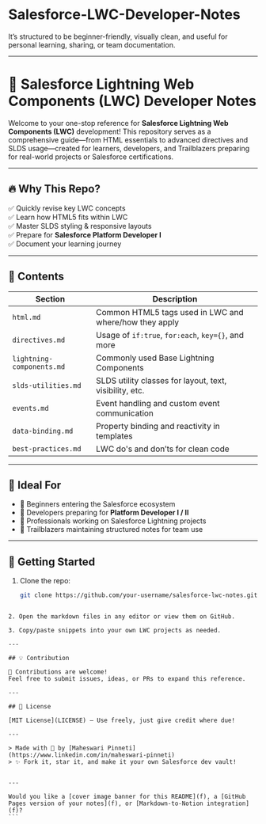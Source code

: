 # Salesforce-LWC-Developer-Notes

It’s structured to be beginner-friendly, visually clean, and useful for personal learning, sharing, or team documentation.

---

# 📘 Salesforce Lightning Web Components (LWC) Developer Notes

Welcome to your one-stop reference for **Salesforce Lightning Web Components (LWC)** development! This repository serves as a comprehensive guide—from HTML essentials to advanced directives and SLDS usage—created for learners, developers, and Trailblazers preparing for real-world projects or Salesforce certifications.

---

## 🔥 Why This Repo?

✅ Quickly revise key LWC concepts  
✅ Learn how HTML5 fits within LWC  
✅ Master SLDS styling & responsive layouts  
✅ Prepare for **Salesforce Platform Developer I**  
✅ Document your learning journey

---

## 📂 Contents

| Section | Description |
|--------|-------------|
| `html.md` | Common HTML5 tags used in LWC and where/how they apply |
| `directives.md` | Usage of `if:true`, `for:each`, `key={}`, and more |
| `lightning-components.md` | Commonly used Base Lightning Components |
| `slds-utilities.md` | SLDS utility classes for layout, text, visibility, etc. |
| `events.md` | Event handling and custom event communication |
| `data-binding.md` | Property binding and reactivity in templates |
| `best-practices.md` | LWC do's and don’ts for clean code |

---

## 🧠 Ideal For

- 🔰 Beginners entering the Salesforce ecosystem  
- 🧪 Developers preparing for **Platform Developer I / II**  
- 💼 Professionals working on Salesforce Lightning projects  
- 🧭 Trailblazers maintaining structured notes for team use

---

## 🚀 Getting Started

1. Clone the repo:  
   ```bash
   git clone https://github.com/your-username/salesforce-lwc-notes.git
````

2. Open the markdown files in any editor or view them on GitHub.

3. Copy/paste snippets into your own LWC projects as needed.

---

## 💡 Contribution

🙌 Contributions are welcome!
Feel free to submit issues, ideas, or PRs to expand this reference.

---

## 📌 License

[MIT License](LICENSE) – Use freely, just give credit where due!

---

> Made with 💙 by [Maheswari Pinneti](https://www.linkedin.com/in/maheswari-pinneti)
> ✨ Fork it, star it, and make it your own Salesforce dev vault!


---

Would you like a [cover image banner for this README](f), a [GitHub Pages version of your notes](f), or [Markdown-to-Notion integration](f)?
```
